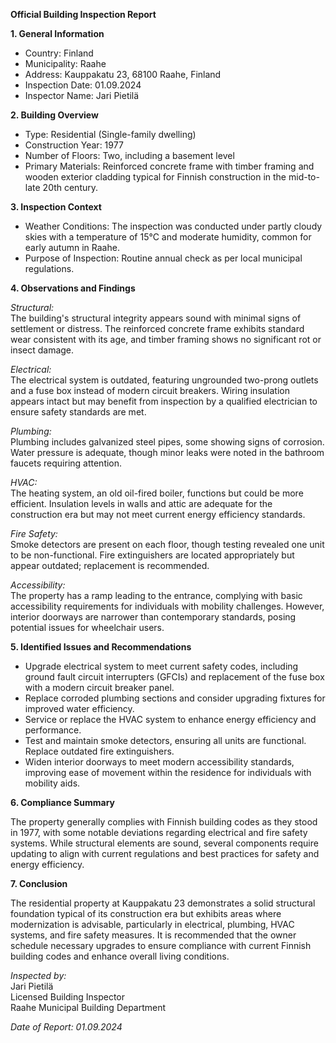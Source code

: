 **Official Building Inspection Report**

**1. General Information**

- Country: Finland
- Municipality: Raahe
- Address: Kauppakatu 23, 68100 Raahe, Finland
- Inspection Date: 01.09.2024
- Inspector Name: Jari Pietilä

**2. Building Overview**

- Type: Residential (Single-family dwelling)
- Construction Year: 1977
- Number of Floors: Two, including a basement level
- Primary Materials: Reinforced concrete frame with timber framing and wooden exterior cladding typical for Finnish construction in the mid-to-late 20th century.

**3. Inspection Context**

- Weather Conditions: The inspection was conducted under partly cloudy skies with a temperature of 15°C and moderate humidity, common for early autumn in Raahe.
- Purpose of Inspection: Routine annual check as per local municipal regulations.

**4. Observations and Findings**

*Structural:*  
The building's structural integrity appears sound with minimal signs of settlement or distress. The reinforced concrete frame exhibits standard wear consistent with its age, and timber framing shows no significant rot or insect damage.

*Electrical:*  
The electrical system is outdated, featuring ungrounded two-prong outlets and a fuse box instead of modern circuit breakers. Wiring insulation appears intact but may benefit from inspection by a qualified electrician to ensure safety standards are met.

*Plumbing:*  
Plumbing includes galvanized steel pipes, some showing signs of corrosion. Water pressure is adequate, though minor leaks were noted in the bathroom faucets requiring attention.

*HVAC:*  
The heating system, an old oil-fired boiler, functions but could be more efficient. Insulation levels in walls and attic are adequate for the construction era but may not meet current energy efficiency standards.

*Fire Safety:*  
Smoke detectors are present on each floor, though testing revealed one unit to be non-functional. Fire extinguishers are located appropriately but appear outdated; replacement is recommended.

*Accessibility:*  
The property has a ramp leading to the entrance, complying with basic accessibility requirements for individuals with mobility challenges. However, interior doorways are narrower than contemporary standards, posing potential issues for wheelchair users.

**5. Identified Issues and Recommendations**

- Upgrade electrical system to meet current safety codes, including ground fault circuit interrupters (GFCIs) and replacement of the fuse box with a modern circuit breaker panel.
- Replace corroded plumbing sections and consider upgrading fixtures for improved water efficiency.
- Service or replace the HVAC system to enhance energy efficiency and performance.
- Test and maintain smoke detectors, ensuring all units are functional. Replace outdated fire extinguishers.
- Widen interior doorways to meet modern accessibility standards, improving ease of movement within the residence for individuals with mobility aids.

**6. Compliance Summary**

The property generally complies with Finnish building codes as they stood in 1977, with some notable deviations regarding electrical and fire safety systems. While structural elements are sound, several components require updating to align with current regulations and best practices for safety and energy efficiency.

**7. Conclusion**

The residential property at Kauppakatu 23 demonstrates a solid structural foundation typical of its construction era but exhibits areas where modernization is advisable, particularly in electrical, plumbing, HVAC systems, and fire safety measures. It is recommended that the owner schedule necessary upgrades to ensure compliance with current Finnish building codes and enhance overall living conditions.

_Inspected by:_  
Jari Pietilä  
Licensed Building Inspector  
Raahe Municipal Building Department  

_Date of Report: 01.09.2024_